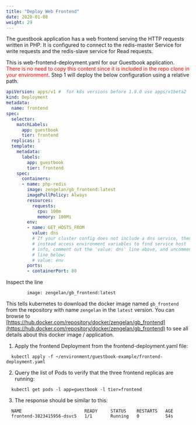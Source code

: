 ```yaml
---
title: "Deploy Web Frontend"
date: 2020-01-08
weight: 29
---
```


The guestbook application has a web frontend serving the HTTP requests written in PHP. It is configured to connect to the redis-master Service for write requests and the redis-slave service for Read requests. 

This is web-frontend-deployment.yaml for our Guestbook application. <font color=red>There is no need to copy this content since it is included in the repo clone in your environment</font>. Step 1 will deploy the below configuration using a relative path.

```yaml
apiVersion: apps/v1 #  for k8s versions before 1.9.0 use apps/v1beta2  and before 1.8.0 use extensions/v1beta1
kind: Deployment
metadata:
  name: frontend
spec:
  selector:
    matchLabels:
      app: guestbook
      tier: frontend
  replicas: 1
  template:
    metadata:
      labels:
        app: guestbook
        tier: frontend
    spec:
      containers:
      - name: php-redis
        image: zengelan/gb_frontend:latest
        imagePullPolicy: Always
        resources:
          requests:
            cpu: 100m
            memory: 100Mi
        env:
        - name: GET_HOSTS_FROM
          value: dns
          # If your cluster config does not include a dns service, then to
          # instead access environment variables to find service host
          # info, comment out the 'value: dns' line above, and uncomment the
          # line below:
          # value: env
        ports:
        - containerPort: 80
```

Inspect the line
```
        image: zengelan/gb_frontend:latest
```
This tells kubernetes to download the docker image named `gb_frontend` from the repository with name `zengelan` in the `latest` version. You can browse to [https://hub.docker.com/repository/docker/zengelan/gb_frontend](https://hub.docker.com/repository/docker/zengelan/gb_frontend) to see all details about this docker image / application. 

1. Apply the frontend Deployment from the frontend-deployment.yaml file:

```
  kubectl apply -f ~/environment/guestbook-example/frontend-deployment.yaml
```

2. Query the list of Pods to verify that the three frontend replicas are running:

```
  kubectl get pods -l app=guestbook -l tier=frontend
```

3. The response should be similar to this:

```
  NAME                        READY     STATUS    RESTARTS   AGE
  frontend-3823415956-dsvc5   1/1       Running   0          54s
```  
